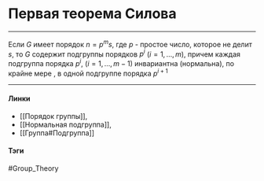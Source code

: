 # Первая теорема Силова
***
Если $G$ имеет порядок $n=p^{m}s$, где $p$ - простое число, которое не делит $s$, то $G$ содержит подгруппы порядков $p^{i}$ $(i=1,\dots,m)$, причем каждая подгруппа порядка $p^{i}$, $(i=1,\dots,m-1)$ инвариантна (нормальна), по крайне мере , в одной подгруппе порядка $p^{i+1}$
***
#### Линки
- [[Порядок группы]],
- [[Нормальная подгруппа]],
- [[Группа#Подгруппа]]
#### Тэги 
 #Group_Theory 